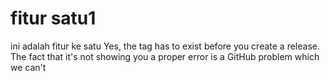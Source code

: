 # fitur satu1

ini adalah fitur ke satu 
Yes, the tag has to exist before you create a release. The fact that it's not showing you a proper error is a GitHub problem which we can't
